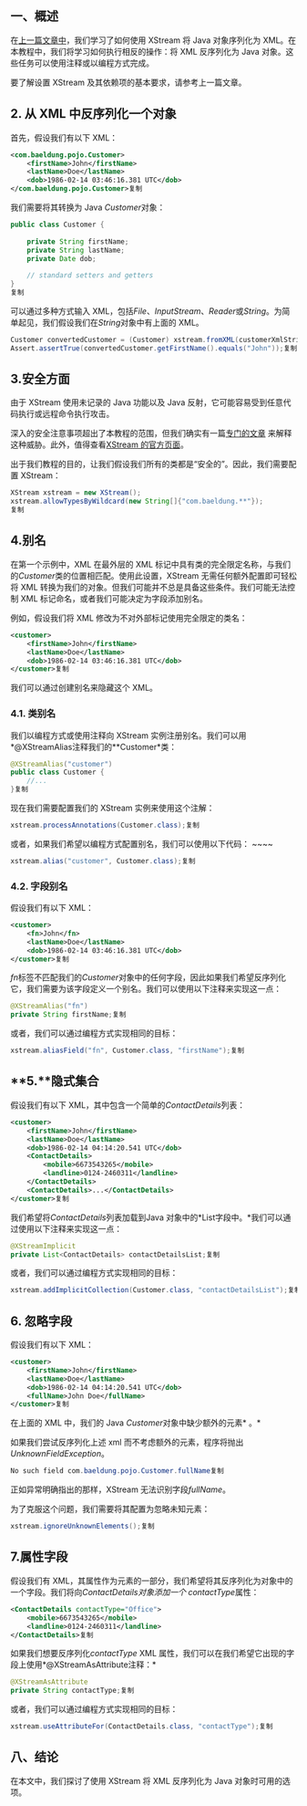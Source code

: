 ## **一、概述**

在[上一篇文章中](https://www.baeldung.com/xstream-serialize-object-to-xml)，我们学习了如何使用 XStream 将 Java 对象序列化为
XML。在本教程中，我们将学习如何执行相反的操作：将 XML 反序列化为 Java 对象。这些任务可以使用注释或以编程方式完成。

要了解设置 XStream 及其依赖项的基本要求，请参考上一篇文章。

## **2. 从 XML 中反序列化一个对象**

首先，假设我们有以下 XML：

```xml
<com.baeldung.pojo.Customer>
    <firstName>John</firstName>
    <lastName>Doe</lastName>
    <dob>1986-02-14 03:46:16.381 UTC</dob>
</com.baeldung.pojo.Customer>复制
```

我们需要将其转换为 Java *Customer*对象：

```java
public class Customer {
 
    private String firstName;
    private String lastName;
    private Date dob;
 
    // standard setters and getters
}
复制
```

可以通过多种方式输入 XML，包括*File*、*InputStream*、*Reader*或*String*。为简单起见，我们假设我们在*String*对象中有上面的
XML。

```java
Customer convertedCustomer = (Customer) xstream.fromXML(customerXmlString);
Assert.assertTrue(convertedCustomer.getFirstName().equals("John"));复制
```

## 3.安全方面

由于 XStream 使用未记录的 Java 功能以及 Java 反射，它可能容易受到任意代码执行或远程命令执行攻击。

深入的安全注意事项超出了本教程的范围，但我们确实有一篇[专门的文章](https://www.baeldung.com/xstream-deserialize-xml-to-object)
来解释这种威胁。此外，值得查看[XStream 的官方页面](https://x-stream.github.io/security.html)。

出于我们教程的目的，让我们假设我们所有的类都是“安全的”。因此，我们需要配置 XStream：

```java
XStream xstream = new XStream();
xstream.allowTypesByWildcard(new String[]{"com.baeldung.**"});
复制
```

## **4.别名**

在第一个示例中，XML 在最外层的 XML 标记中具有类的完全限定名称，与我们的*Customer*类的位置相匹配。使用此设置，XStream
无需任何额外配置即可轻松将 XML 转换为我们的对象。但我们可能并不总是具备这些条件。我们可能无法控制 XML
标记命名，或者我们可能决定为字段添加别名。

例如，假设我们将 XML 修改为不对外部标记使用完全限定的类名：

```xml
<customer>
    <firstName>John</firstName>
    <lastName>Doe</lastName>
    <dob>1986-02-14 03:46:16.381 UTC</dob>
</customer>复制
```

我们可以通过创建别名来隐藏这个 XML。

### **4.1. 类别名**

我们以编程方式或使用注释向 XStream 实例注册别名。我们可以用*@XStreamAlias注释我们的**Customer*类：

```java
@XStreamAlias("customer")
public class Customer {
    //...
}复制
```

现在我们需要配置我们的 XStream 实例来使用这个注解：

```java
xstream.processAnnotations(Customer.class);复制
```

或者，如果我们希望以编程方式配置别名，我们可以使用以下代码：
\~~~~

```java
xstream.alias("customer", Customer.class);复制
```

### **4.2. 字段别名**

假设我们有以下 XML：

```xml
<customer>
    <fn>John</fn>
    <lastName>Doe</lastName>
    <dob>1986-02-14 03:46:16.381 UTC</dob>
</customer>复制
```

*fn*标签不匹配我们的*Customer*对象中的任何字段，因此如果我们希望反序列化它，我们需要为该字段定义一个别名。我们可以使用以下注释来实现这一点：

```java
@XStreamAlias("fn")
private String firstName;复制
```

或者，我们可以通过编程方式实现相同的目标：

```java
xstream.aliasField("fn", Customer.class, "firstName");复制
```

## **5.****隐式集合**

假设我们有以下 XML，其中包含一个简单的*ContactDetails*列表：

```xml
<customer>
    <firstName>John</firstName>
    <lastName>Doe</lastName>
    <dob>1986-02-14 04:14:20.541 UTC</dob>
    <ContactDetails>
        <mobile>6673543265</mobile>
        <landline>0124-2460311</landline>
    </ContactDetails>
    <ContactDetails>...</ContactDetails>
</customer>复制
```

我们希望将*ContactDetails*列表加载到Java 对象中的*List<ContactDetails>字段中。*我们可以通过使用以下注释来实现这一点：

```java
@XStreamImplicit
private List<ContactDetails> contactDetailsList;复制
```

或者，我们可以通过编程方式实现相同的目标：

```java
xstream.addImplicitCollection(Customer.class, "contactDetailsList");复制
```

## **6.** **忽略字段**

假设我们有以下 XML：

```xml
<customer>
    <firstName>John</firstName>
    <lastName>Doe</lastName>
    <dob>1986-02-14 04:14:20.541 UTC</dob>
    <fullName>John Doe</fullName>
</customer>复制
```

在上面的 XML 中，我们的 Java *Customer*对象中缺少额外的元素*<fullName> 。*

如果我们尝试反序列化上述 xml 而不考虑额外的元素，程序将抛出*UnknownFieldException*。

```java
No such field com.baeldung.pojo.Customer.fullName复制
```

正如异常明确指出的那样，XStream 无法识别字段*fullName*。

为了克服这个问题，我们需要将其配置为忽略未知元素：

```java
xstream.ignoreUnknownElements();复制
```

## **7.属性字段**

假设我们有 XML，其属性作为元素的一部分，我们希望将其反序列化为对象中的一个字段。我们将向*ContactDetails对象添加一个*
*contactType*属性：

```xml
<ContactDetails contactType="Office">
    <mobile>6673543265</mobile>
    <landline>0124-2460311</landline>
</ContactDetails>复制
```

如果我们想要反序列化*contactType* XML 属性，我们可以在我们希望它出现的字段上使用*@XStreamAsAttribute注释：*

```java
@XStreamAsAttribute
private String contactType;复制
```

或者，我们可以通过编程方式实现相同的目标：

```java
xstream.useAttributeFor(ContactDetails.class, "contactType");复制
```

## **八、结论**

在本文中，我们探讨了使用 XStream 将 XML 反序列化为 Java 对象时可用的选项。